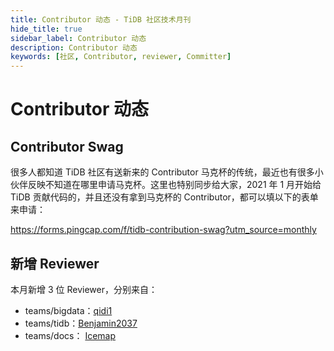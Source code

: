 ```yaml
---
title: Contributor 动态 - TiDB 社区技术月刊
hide_title: true
sidebar_label: Contributor 动态
description: Contributor 动态
keywords: [社区, Contributor, reviewer, Committer]
---
```


# Contributor 动态

## Contributor Swag

很多人都知道 TiDB 社区有送新来的 Contributor 马克杯的传统，最近也有很多小伙伴反映不知道在哪里申请马克杯。这里也特别同步给大家，2021 年 1 月开始给 TiDB 贡献代码的，并且还没有拿到马克杯的 Contributor，都可以填以下的表单来申请：

https://forms.pingcap.com/f/tidb-contribution-swag?utm_source=monthly

## 新增 Reviewer

本月新增 3 位 Reviewer，分别来自：

- teams/bigdata：[qidi1](https://github.com/qidi1) 
- teams/tidb：[Benjamin2037](https://github.com/Benjamin2037)
-  teams/docs： [Icemap](https://github.com/Icemap)